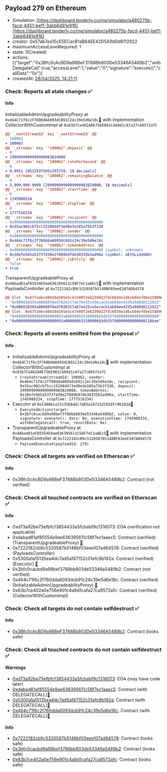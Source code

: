 ## Payload 279 on Ethereum

- Simulation: [https://dashboard.tenderly.co/me/simulator/a480275b-facd-4451-bef1-3abb6481e916](https://dashboard.tenderly.co/me/simulator/a480275b-facd-4451-bef1-3abb6481e916)
- creator: 0x57ab7ee15cE5ECacB1aB84EE42D5A9d0d8112922
- maximumAccessLevelRequired: 1
- state: 1(Created)
- actions: [{"target":"0x3Bfc0cAcBD9a98BeF3788Bb803De53346A5489b2","withDelegateCall":true,"accessLevel":1,"value":"0","signature":"execute()","callData":"0x"}]
- createdAt: [28/04/2025, 14:21:11](https://etherscan.io/tx/0xb91c260cddde51d081ceacc32e775b5ec32d1bd157198135ae48f629d8fb3d05)

### Check: Reports all state changes :white_check_mark:

#### Info


InitializableAdminUpgradeabilityProxy at `0x464C71f6c2F760DdA6093dCB91C24c39e5d6e18c`[:ghost:](https://github.com/bgd-labs/aave-address-book "AaveV2Ethereum.COLLECTOR, AaveV2EthereumAMM.COLLECTOR, AaveV2EthereumArc.COLLECTOR, AaveV3Ethereum.COLLECTOR, AaveV3EthereumEtherFi.COLLECTOR, AaveV3EthereumLido.COLLECTOR") with implementation CollectorWithCustomImpl at `0x83b7Ce402A0E756E901C4A9d1cAfa27cA9572afC`
```diff
@@ `_nextStreamId` key `_nextStreamId` @@
- 100062
+ 100063
@@ `_streams` key `"100062".deposit` @@
- 0
+ 2999999999999999983824000
@@ `_streams` key `"100062".ratePerSecond` @@
- 0
+ 0.0951 [95129375951293759, 18 decimals]
@@ `_streams` key `"100062".remainingBalance` @@
- 0
+ 2,999,999.9999 [2999999999999999983824000, 18 decimals]
@@ `_streams` key `"100062".startTime` @@
- 0
+ 1745980334
@@ `_streams` key `"100062".stopTime` @@
- 0
+ 1777516334
@@ `_streams` key `"100062".recipient` @@
- 0x0000000000000000000000000000000000000000
+ 0x55ac902cb75cc15288d473ed8e3e185a75b3f330
@@ `_streams` key `"100062".sender` @@
- 0x0000000000000000000000000000000000000000
+ 0x464c71f6c2f760dda6093dcb91c24c39e5d6e18c
@@ `_streams` key `"100062".tokenAddress` @@
- 0x0000000000000000000000000000000000000000 (symbol: unknown)
+ 0x18efe565a5373f430e2f809b97de30335b3ad96a (symbol: aEthLidoGHO)
@@ `_streams` key `"100062".isEntity` @@
- false
+ true
```

TransparentUpgradeableProxy at `0xdAbad81aF85554E9ae636395611C58F7eC1aAEc5`[:ghost:](https://github.com/bgd-labs/aave-address-book "GovernanceV3Ethereum.PAYLOADS_CONTROLLER") with implementation PayloadsController at `0x7222182cB9c5320587b5148BF03eeE107AD64578`
```diff
@@ Slot `0x67fadecd89164265e5c47e00f2e6239d22fdc6834e14bcb04ef8be15889e2bbd` @@
- "0x006810393a00680f8ed7020157ab7ee15ce5ecacb1ab84ee42d5a9d0d8112922"
+ "0x006810393a00680f8ed7030157ab7ee15ce5ecacb1ab84ee42d5a9d0d8112922"
@@ Slot `0x67fadecd89164265e5c47e00f2e6239d22fdc6834e14bcb04ef8be15889e2bbe` @@
- "0x000000000000000000093a80000001518000683db35700000000000000000000"
+ "0x000000000000000000093a80000001518000683db35700000000000068118bae"
```


### Check: Reports all events emitted from the proposal :white_check_mark:

#### Info

- InitializableAdminUpgradeabilityProxy at `0x464C71f6c2F760DdA6093dCB91C24c39e5d6e18c`[:ghost:](https://github.com/bgd-labs/aave-address-book "AaveV2Ethereum.COLLECTOR, AaveV2EthereumAMM.COLLECTOR, AaveV2EthereumArc.COLLECTOR, AaveV3Ethereum.COLLECTOR, AaveV3EthereumEtherFi.COLLECTOR, AaveV3EthereumLido.COLLECTOR") with implementation CollectorWithCustomImpl at `0x83b7Ce402A0E756E901C4A9d1cAfa27cA9572afC`
  - `CreateStream(streamId: 100062, sender: 0x464c71f6c2f760dda6093dcb91c24c39e5d6e18c, recipient: 0x55ac902cb75cc15288d473ed8e3e185a75b3f330, deposit: 2999999999999999983824000, tokenAddress: 0x18efe565a5373f430e2f809b97de30335b3ad96a, startTime: 1745980334, stopTime: 1777516334)`
- Executor at `0x5300A1a15135EA4dc7aD5a167152C01EFc9b192A`[:ghost:](https://github.com/bgd-labs/aave-address-book "AaveV2Ethereum.POOL_ADMIN, AaveV2EthereumAMM.POOL_ADMIN, AaveV3Ethereum.ACL_ADMIN, AaveV3EthereumEtherFi.ACL_ADMIN, AaveV3EthereumLido.ACL_ADMIN, GovernanceV3Ethereum.EXECUTOR_LVL_1")
  - `ExecutedAction(target: 0x3bfc0cacbd9a98bef3788bb803de53346a5489b2, value: 0, signature: execute(), data: 0x, executionTime: 1745980334, withDelegatecall: true, resultData: 0x)`
- TransparentUpgradeableProxy at `0xdAbad81aF85554E9ae636395611C58F7eC1aAEc5`[:ghost:](https://github.com/bgd-labs/aave-address-book "GovernanceV3Ethereum.PAYLOADS_CONTROLLER") with implementation PayloadsController at `0x7222182cB9c5320587b5148BF03eeE107AD64578`
  - `PayloadExecuted(payloadId: 279)`

### Check: Check all targets are verified on Etherscan :white_check_mark:

#### Info

- 0x3Bfc0cAcBD9a98BeF3788Bb803De53346A5489b2: Contract (not verified) 

### Check: Check all touched contracts are verified on Etherscan :white_check_mark:

#### Info

- 0xd73a92be73efbfcf3854433a5fcbabf9c1316073: EOA (verification not applicable)
- 0xdabad81af85554e9ae636395611c58f7ec1aaec5: Contract (verified) (TransparentUpgradeableProxy) [:ghost:](https://github.com/bgd-labs/aave-address-book "GovernanceV3Ethereum.PAYLOADS_CONTROLLER")
- 0x7222182cb9c5320587b5148bf03eee107ad64578: Contract (verified) (PayloadsController) 
- 0x5300a1a15135ea4dc7ad5a167152c01efc9b192a: Contract (verified) (Executor) [:ghost:](https://github.com/bgd-labs/aave-address-book "AaveV2Ethereum.POOL_ADMIN, AaveV2EthereumAMM.POOL_ADMIN, AaveV3Ethereum.ACL_ADMIN, AaveV3EthereumEtherFi.ACL_ADMIN, AaveV3EthereumLido.ACL_ADMIN, GovernanceV3Ethereum.EXECUTOR_LVL_1")
- 0x3bfc0cacbd9a98bef3788bb803de53346a5489b2: Contract (not verified) 
- 0x464c71f6c2f760dda6093dcb91c24c39e5d6e18c: Contract (verified) (InitializableAdminUpgradeabilityProxy) [:ghost:](https://github.com/bgd-labs/aave-address-book "AaveV2Ethereum.COLLECTOR, AaveV2EthereumAMM.COLLECTOR, AaveV2EthereumArc.COLLECTOR, AaveV3Ethereum.COLLECTOR, AaveV3EthereumEtherFi.COLLECTOR, AaveV3EthereumLido.COLLECTOR")
- 0x83b7ce402a0e756e901c4a9d1cafa27ca9572afc: Contract (verified) (CollectorWithCustomImpl) 

### Check: Check all targets do not contain selfdestruct :white_check_mark:

#### Info

- [0x3Bfc0cAcBD9a98BeF3788Bb803De53346A5489b2](https://etherscan.io/address/0x3Bfc0cAcBD9a98BeF3788Bb803De53346A5489b2): Contract (looks safe)

### Check: Check all touched contracts do not contain selfdestruct :white_check_mark:

#### Warnings

- [0xd73a92be73efbfcf3854433a5fcbabf9c1316073](https://etherscan.io/address/0xd73a92be73efbfcf3854433a5fcbabf9c1316073): EOA (may have code later)
- [0xdabad81af85554e9ae636395611c58f7ec1aaec5](https://etherscan.io/address/0xdabad81af85554e9ae636395611c58f7ec1aaec5): Contract (with DELEGATECALL)[:ghost:](https://github.com/bgd-labs/aave-address-book "GovernanceV3Ethereum.PAYLOADS_CONTROLLER")
- [0x5300a1a15135ea4dc7ad5a167152c01efc9b192a](https://etherscan.io/address/0x5300a1a15135ea4dc7ad5a167152c01efc9b192a): Contract (with DELEGATECALL)[:ghost:](https://github.com/bgd-labs/aave-address-book "AaveV2Ethereum.POOL_ADMIN, AaveV2EthereumAMM.POOL_ADMIN, AaveV3Ethereum.ACL_ADMIN, AaveV3EthereumEtherFi.ACL_ADMIN, AaveV3EthereumLido.ACL_ADMIN, GovernanceV3Ethereum.EXECUTOR_LVL_1")
- [0x464c71f6c2f760dda6093dcb91c24c39e5d6e18c](https://etherscan.io/address/0x464c71f6c2f760dda6093dcb91c24c39e5d6e18c): Contract (with DELEGATECALL)[:ghost:](https://github.com/bgd-labs/aave-address-book "AaveV2Ethereum.COLLECTOR, AaveV2EthereumAMM.COLLECTOR, AaveV2EthereumArc.COLLECTOR, AaveV3Ethereum.COLLECTOR, AaveV3EthereumEtherFi.COLLECTOR, AaveV3EthereumLido.COLLECTOR")

#### Info

- [0x7222182cb9c5320587b5148bf03eee107ad64578](https://etherscan.io/address/0x7222182cb9c5320587b5148bf03eee107ad64578): Contract (looks safe)
- [0x3bfc0cacbd9a98bef3788bb803de53346a5489b2](https://etherscan.io/address/0x3bfc0cacbd9a98bef3788bb803de53346a5489b2): Contract (looks safe)
- [0x83b7ce402a0e756e901c4a9d1cafa27ca9572afc](https://etherscan.io/address/0x83b7ce402a0e756e901c4a9d1cafa27ca9572afc): Contract (looks safe)

